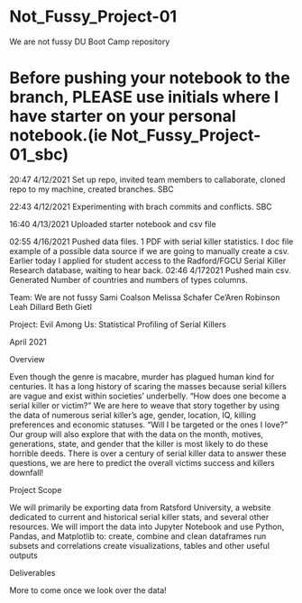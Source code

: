 # Not_Fussy_Project-01
We are not fussy DU Boot Camp repository
# Before pushing your notebook to the branch, PLEASE use initials where I have starter on your personal notebook.(ie Not_Fussy_Project-01_sbc) 
20:47 4/12/2021 Set up repo, invited team members to callaborate, cloned repo to my machine, created branches. SBC

22:43 4/12/2021 Experimenting with brach commits and conflicts. SBC

16:40 4/13/2021 Uploaded starter notebook and csv file

02:55 4/16/2021 Pushed data files. 1 PDF with serial killer statistics. I doc file example of a possible data source if we are going to manually create a csv.
      Earlier today I applied for student access to the Radford/FGCU Serial Killer Research database, waiting to hear back.
02:46 4/172021 Pushed main csv. Generated Number of countries and numbers of types columns. 
 
      
Team: We are not fussy
Sami Coalson
Melissa Schafer
Ce’Aren Robinson
Leah Dillard
Beth Gietl

Project: Evil Among Us: Statistical Profiling of Serial Killers

April 2021

Overview

Even though the genre is macabre, murder has plagued human kind for centuries. It has a long history of scaring the masses because serial killers are vague and exist within societies’ underbelly. “How does one become a serial killer or victim?” We are here to weave that story together by using the data of numerous serial killer’s age, gender, location, IQ, killing preferences and economic statuses. “Will I be targeted or the ones I love?” Our group will also explore that with the data on the month, motives, generations, state, and gender that the killer is most likely to do these horrible deeds. There is over a century of serial killer data to answer these questions, we are here to predict the overall victims success and killers downfall!   

Project Scope

We will primarily be exporting data from Ratsford University, a website dedicated to current and historical serial killer stats, and several other resources. We will import the data into Jupyter Notebook and use Python, Pandas, and Matplotlib to: 
create, combine and clean dataframes 
run subsets and correlations
create visualizations, tables and other useful outputs

Deliverables

More to come once we look over the data!
